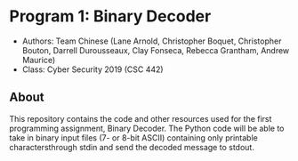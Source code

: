 # Program 1: Binary Decoder
* Authors: Team Chinese (Lane Arnold, Christopher Boquet, Christopher Bouton, Darrell Durousseaux, Clay Fonseca, Rebecca Grantham, Andrew Maurice)
* Class: Cyber Security 2019 (CSC 442)
## About
This repository contains the code and other resources used for the first programming assignment, Binary Decoder. The Python code will be able to take in binary input files (7- or 8-bit ASCII) containing only printable charactersthrough stdin and send the decoded message to stdout.
